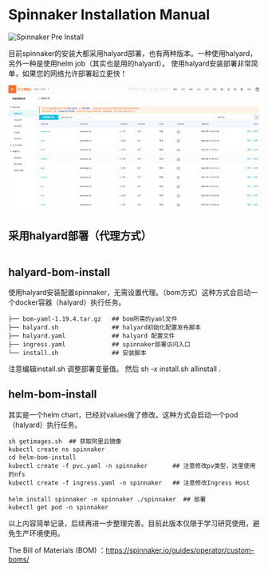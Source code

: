 # Spinnaker Installation Manual

![Spinnaker Pre Install](https://github.com/zeyangli/spinnaker-cd-install/workflows/Spinnaker%20Pre%20Install/badge.svg?branch=master)

目前spinnaker的安装大都采用halyard部署，也有两种版本。一种使用halyard，另外一种是使用helm job（其实也是用的halyard）。
使用halyard安装部署非常简单，如果您的网络允许部署起立更快！

![acr-images](acr.png)


## 采用halyard部署（代理方式）

```

```



## halyard-bom-install

使用halyard安装配置spinnaker，无需设置代理。（bom方式）这种方式会启动一个docker容器（halyard）执行任务。

```
├── bom-yaml-1.19.4.tar.gz   ## bom所需的yaml文件
├── halyard.sh               ## halyard初始化配置发布脚本
├── halyard.yaml             ## halyard 配置文件
├── ingress.yaml             ## spinnaker部署访问入口
└── install.sh               ## 安装脚本

```

注意编辑install.sh 调整部署变量值。 然后 sh -x install.sh allinstall .


## helm-bom-install

其实是一个helm chart，已经对values做了修改。这种方式会启动一个pod（halyard）执行任务。

```
sh getimages.sh  ## 获取阿里云镜像
kubectl create ns spinnaker 
cd helm-bom-install
kubectl create -f pvc.yaml -n spinnaker       ## 注意修改pv类型，这里使用的nfs
kubectl create -f ingress.yaml -n spinnaker   ## 注意修改Ingress Host

helm install spinnaker -n spinnaker ./spinnaker  ## 部署
kubectl get pod -n spinnaker 

```


以上内容简单记录，后续再进一步整理完善。目前此版本仅限于学习研究使用，避免生产环境使用。

The Bill of Materials (BOM) ：https://spinnaker.io/guides/operator/custom-boms/


